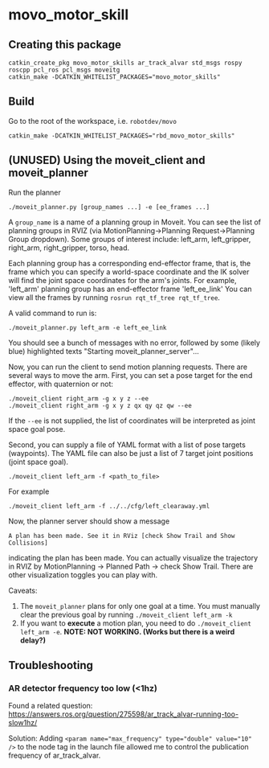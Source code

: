 # movo_motor_skill

## Creating this package

```
catkin_create_pkg movo_motor_skills ar_track_alvar std_msgs rospy roscpp pcl_ros pcl_msgs moveitg
catkin_make -DCATKIN_WHITELIST_PACKAGES="movo_motor_skills"
```

## Build
Go to the root of the workspace, i.e. `robotdev/movo`
```
catkin_make -DCATKIN_WHITELIST_PACKAGES="rbd_movo_motor_skills"
```


## (UNUSED) Using the moveit_client and moveit_planner

Run the planner
```
./moveit_planner.py [group_names ...] -e [ee_frames ...]
```
A `group_name` is a name of a planning group in Moveit. You can see the list
of planning groups in RVIZ (via MotionPlanning->Planning Request->Planning Group dropdown).
Some groups of interest include: left_arm, left_gripper, right_arm, right_gripper, torso, head.

Each planning group has a corresponding end-effector frame, that is, the frame which you
can specify a world-space coordinate and the IK solver will find the joint space coordinates
for the arm's joints. For example, 'left_arm' planning group has an end-effector frame 'left_ee_link'
You can view all the frames by running `rosrun rqt_tf_tree rqt_tf_tree`.

A valid command to run is:
```
./moveit_planner.py left_arm -e left_ee_link
```
You should see a bunch of messages with no error,
followed by some (likely blue) highlighted texts "Starting moveit_planner_server"...


Now, you can run the client to send motion planning requests.  There are several
ways to move the arm. First, you can set a pose target for the end effector,
with quaternion or not:
```
./moveit_client right_arm -g x y z --ee
./moveit_client right_arm -g x y z qx qy qz qw --ee
```
If the `--ee` is not supplied, the list of coordinates will be interpreted as joint space goal pose.

Second, you can supply a file of YAML format with a list of pose targets
(waypoints). The YAML file can also be just a list of 7 target joint positions
(joint space goal).
```
./moveit_client left_arm -f <path_to_file>
```
For example
```
./moveit_client left_arm -f ../../cfg/left_clearaway.yml
```
Now, the planner server should show a message
```
A plan has been made. See it in RViz [check Show Trail and Show Collisions]
```
indicating the plan has been made. You can actually visualize the trajectory
in RVIZ by MotionPlanning -> Planned Path -> check Show Trail. There are other visualization toggles you can play with.

Caveats:
1. The `moveit_planner` plans for only one goal at a time. You must manually
   clear the previous goal by running `./moveit_client left_arm -k`
2. If you want to **execute** a motion plan, you need to do
   `./moveit_client left_arm -e`. **NOTE: NOT WORKING. (Works but there is a weird delay?)**


## Troubleshooting

### AR detector frequency too low (<1hz)
Found a related question:
https://answers.ros.org/question/275598/ar_track_alvar-running-too-slow1hz/

Solution:
Adding `<param name="max_frequency" type="double" value="10" />` to the node
tag in the launch file allowed me to control the publication frequency of
ar_track_alvar.
